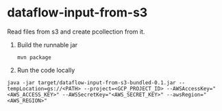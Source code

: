 # dataflow-input-from-s3
Read files from s3 and create pcollection from it.


1. Build the runnable jar

    ```mvn package```
    
2. Run the code locally

  ```java -jar target/dataflow-input-from-s3-bundled-0.1.jar --tempLocation=gs://<PATH> --project=<GCP_PROJECT_ID> --AWSAccessKey="<AWS_ACCESS_KEY>" --AWSSecretKey="<AWS_SECRET_KEY>" --awsRegion="<AWS_REGION>"```
